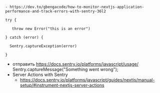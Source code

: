 # 
	- https://dev.to/gbengacode/how-to-monitor-nextjs-application-performance-and-track-errors-with-sentry-36l2
		
    try {

       throw new Error("this is an error")

    } catch (error) {

      Sentry.captureException(error)

    }

- отправить
	https://docs.sentry.io/platforms/javascript/usage/
	Sentry.captureMessage("Something went wrong");
- Server Actions with Sentry
	- https://docs.sentry.io/platforms/javascript/guides/nextjs/manual-setup/#instrument-nextjs-server-actions